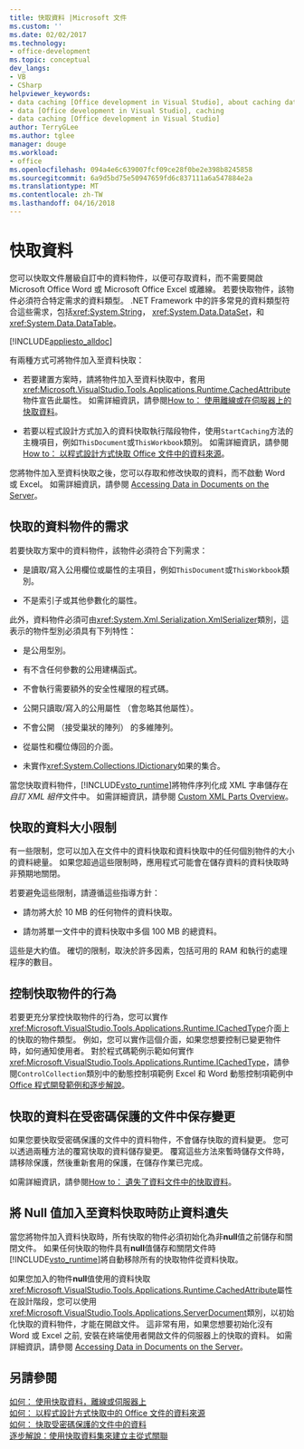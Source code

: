 ```yaml
---
title: 快取資料 |Microsoft 文件
ms.custom: ''
ms.date: 02/02/2017
ms.technology:
- office-development
ms.topic: conceptual
dev_langs:
- VB
- CSharp
helpviewer_keywords:
- data caching [Office development in Visual Studio], about caching data
- data [Office development in Visual Studio], caching
- data caching [Office development in Visual Studio]
author: TerryGLee
ms.author: tglee
manager: douge
ms.workload:
- office
ms.openlocfilehash: 094a4e6c639007fcf09ce28f0be2e398b8245858
ms.sourcegitcommit: 6a9d5bd75e50947659fd6c837111a6a547884e2a
ms.translationtype: MT
ms.contentlocale: zh-TW
ms.lasthandoff: 04/16/2018
---
```

# <a name="caching-data"></a>快取資料
  您可以快取文件層級自訂中的資料物件，以便可存取資料，而不需要開啟 Microsoft Office Word 或 Microsoft Office Excel 或離線。 若要快取物件，該物件必須符合特定需求的資料類型。 .NET Framework 中的許多常見的資料類型符合這些需求，包括<xref:System.String>， <xref:System.Data.DataSet>，和<xref:System.Data.DataTable>。  
  
 [!INCLUDE[appliesto_alldoc](../vsto/includes/appliesto-alldoc-md.md)]  
  
 有兩種方式可將物件加入至資料快取：  
  
-   若要建置方案時，請將物件加入至資料快取中，套用<xref:Microsoft.VisualStudio.Tools.Applications.Runtime.CachedAttribute>物件宣告此屬性。 如需詳細資訊，請參閱[How to： 使用離線或在伺服器上的快取資料](../vsto/how-to-cache-data-for-use-offline-or-on-a-server.md)。  
  
-   若要以程式設計方式加入的資料快取執行階段物件，使用`StartCaching`方法的主機項目，例如`ThisDocument`或`ThisWorkbook`類別。 如需詳細資訊，請參閱[How to： 以程式設計方式快取 Office 文件中的資料來源](../vsto/how-to-programmatically-cache-a-data-source-in-an-office-document.md)。  
  
 您將物件加入至資料快取之後，您可以存取和修改快取的資料，而不啟動 Word 或 Excel。 如需詳細資訊，請參閱 [Accessing Data in Documents on the Server](../vsto/accessing-data-in-documents-on-the-server.md)。  
  
## <a name="requirements-for-data-objects-to-be-cached"></a>快取的資料物件的需求  
 若要快取方案中的資料物件，該物件必須符合下列需求：  
  
-   是讀取/寫入公用欄位或屬性的主項目，例如`ThisDocument`或`ThisWorkbook`類別。  
  
-   不是索引子或其他參數化的屬性。  
  
 此外，資料物件必須可由<xref:System.Xml.Serialization.XmlSerializer>類別，這表示的物件型別必須具有下列特性：  
  
-   是公用型別。  
  
-   有不含任何參數的公用建構函式。  
  
-   不會執行需要額外的安全性權限的程式碼。  
  
-   公開只讀取/寫入的公用屬性 （會忽略其他屬性）。  
  
-   不會公開 （接受巢狀的陣列） 的多維陣列。  
  
-   從屬性和欄位傳回的介面。  
  
-   未實作<xref:System.Collections.IDictionary>如果的集合。  
  
 當您快取資料物件，[!INCLUDE[vsto_runtime](../vsto/includes/vsto-runtime-md.md)]將物件序列化成 XML 字串儲存在*自訂 XML 組件*文件中。 如需詳細資訊，請參閱 [Custom XML Parts Overview](../vsto/custom-xml-parts-overview.md)。  
  
## <a name="cached-data-size-limits"></a>快取的資料大小限制  
 有一些限制，您可以加入在文件中的資料快取和資料快取中的任何個別物件的大小的資料總量。 如果您超過這些限制時，應用程式可能會在儲存資料的資料快取時非預期地關閉。  
  
 若要避免這些限制，請遵循這些指導方針：  
  
-   請勿將大於 10 MB 的任何物件的資料快取。  
  
-   請勿將單一文件中的資料快取中多個 100 MB 的總資料。  
  
 這些是大約值。 確切的限制，取決於許多因素，包括可用的 RAM 和執行的處理程序的數目。  
  
## <a name="controlling-the-behavior-of-cached-objects"></a>控制快取物件的行為  
 若要更充分掌控快取物件的行為，您可以實作<xref:Microsoft.VisualStudio.Tools.Applications.Runtime.ICachedType>介面上的快取的物件類型。 例如，您可以實作這個介面，如果您想要控制已變更物件時，如何通知使用者。 對於程式碼範例示範如何實作<xref:Microsoft.VisualStudio.Tools.Applications.Runtime.ICachedType>，請參閱`ControlCollection`類別中的動態控制項範例 Excel 和 Word 動態控制項範例中[Office 程式開發範例和逐步解說](../vsto/office-development-samples-and-walkthroughs.md)。  
  
## <a name="persisting-changes-to-cached-data-in-password-protected-documents"></a>快取的資料在受密碼保護的文件中保存變更  
 如果您要快取受密碼保護的文件中的資料物件，不會儲存快取的資料變更。 您可以透過兩種方法的覆寫快取的資料儲存變更。 覆寫這些方法來暫時儲存文件時，請移除保護，然後重新套用的保護，在儲存作業已完成。  
  
 如需詳細資訊，請參閱[How to： 遺失了資料文件中的快取資料](../vsto/how-to-cache-data-in-a-password-protected-document.md)。  
  
## <a name="preventing-data-loss-when-adding-null-values-to-the-data-cache"></a>將 Null 值加入至資料快取時防止資料遺失  
 當您將物件加入資料快取時，所有快取的物件必須初始化為非**null**值之前儲存和關閉文件。 如果任何快取的物件具有**null**值儲存和關閉文件時[!INCLUDE[vsto_runtime](../vsto/includes/vsto-runtime-md.md)]將自動移除所有的快取物件從資料快取。  
  
 如果您加入的物件**null**值使用的資料快取<xref:Microsoft.VisualStudio.Tools.Applications.Runtime.CachedAttribute>屬性在設計階段，您可以使用<xref:Microsoft.VisualStudio.Tools.Applications.ServerDocument>類別，以初始化快取的資料物件，才能在開啟文件。 這非常有用，如果您想要初始化沒有 Word 或 Excel 之前, 安裝在終端使用者開啟文件的伺服器上的快取的資料。 如需詳細資訊，請參閱 [Accessing Data in Documents on the Server](../vsto/accessing-data-in-documents-on-the-server.md)。  
  
## <a name="see-also"></a>另請參閱  
 [如何： 使用快取資料，離線或伺服器上](../vsto/how-to-cache-data-for-use-offline-or-on-a-server.md)   
 [如何： 以程式設計方式快取中的 Office 文件的資料來源](../vsto/how-to-programmatically-cache-a-data-source-in-an-office-document.md)   
 [如何： 快取受密碼保護的文件中的資料](../vsto/how-to-cache-data-in-a-password-protected-document.md)   
 [逐步解說：使用快取資料集來建立主從式關聯](../vsto/walkthrough-creating-a-master-detail-relation-using-a-cached-dataset.md)  
  
  